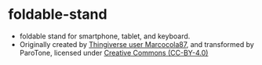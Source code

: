 # foldable-stand
- foldable stand for smartphone, tablet, and keyboard.
- Originally created by [Thingiverse user Marcocola87](https://www.thingiverse.com/thing:5478643), and transformed by ParoTone, licensed under [Creative Commons (CC-BY-4.0)](https://creativecommons.org/licenses/by-sa/4.0/deed.en)
